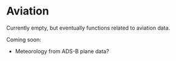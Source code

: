 # Aviation
Currently empty, but eventually functions related to aviation data.

Coming soon:
- Meteorology from ADS-B plane data?